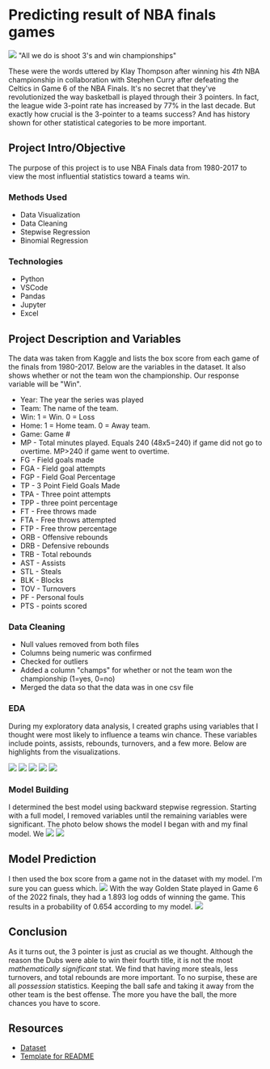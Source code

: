 
# Predicting result of NBA finals games 
![](https://staticg.sportskeeda.com/editor/2022/06/407f8-16554441902885-1920.jpg)
"All we do is shoot 3's and win championships"

These were the words uttered by Klay Thompson after winning his *4th* NBA championship in collaboration with Stephen Curry after defeating the Celtics in Game 6 of the NBA Finals. It's no secret that they've revolutionized the way basketball is played through their 3 pointers. In fact, the league wide 3-point rate has increased by 77% in the last decade. But exactly how crucial is the 3-pointer to a teams success? And has history shown for other statistical categories to be more important.

## Project Intro/Objective
The purpose of this project is to use NBA Finals data from 1980-2017 to view the most influential statistics toward a teams win. 

### Methods Used
* Data Visualization
* Data Cleaning
* Stepwise Regression
* Binomial Regression

### Technologies
* Python
* VSCode
* Pandas
* Jupyter
* Excel


## Project Description and Variables
The data was taken from Kaggle and lists the box score from each game of the finals from 1980-2017. Below are the variables in the dataset. It also shows whether or not the team won the championship. Our response variable will be "Win".
- Year: The year the series was played
- Team: The name of the team.
- Win: 1 = Win. 0 = Loss
- Home: 1 = Home team. 0 = Away team.
- Game: Game #
- MP - Total minutes played. Equals 240 (48x5=240) if game did not go to overtime. MP>240 if game went to overtime.
- FG - Field goals made
- FGA - Field goal attempts
- FGP - Field Goal Percentage
- TP - 3 Point Field Goals Made
- TPA - Three point attempts
- TPP - three point percentage
- FT - Free throws made
- FTA - Free throws attempted
- FTP - Free throw percentage
- ORB - Offensive rebounds
- DRB - Defensive rebounds
- TRB - Total rebounds
- AST - Assists
- STL - Steals
- BLK - Blocks
- TOV - Turnovers
- PF - Personal fouls
- PTS - points scored

### Data Cleaning
- Null values removed from both files
- Columns being numeric was confirmed
- Checked for outliers
- Added a column "champs" for whether or not the team won the championship (1=yes, 0=no)
- Merged the data so that the data was in one csv file


### EDA
During my exploratory data analysis, I created graphs using variables that I thought were most likely to influence a teams win chance. These variables include points, assists, rebounds, turnovers, and a few more. Below are highlights from the visualizations.

![](Images/4.png)
![](Images/3.png)
![](Images/2.png)
![](Images/1.png)
![](Images/5.png)

### Model Building
I determined the best model using backward stepwise regression. Starting with a full model, I removed variables until the remaining variables were significant. The photo below shows the model I began with and my final model. We
![](Images/6.png)
![](Images/7.png)

## Model Prediction
I then used the box score from a game not in the dataset with my model. I'm sure you can guess which.
![](https://fivethirtyeight.com/features/the-warriors-latest-title-might-be-their-most-surprising/)
With the way Golden State played in Game 6 of the 2022 finals, they had a 1.893 log odds of winning the game. This results in a probability of 0.654 according to my model. 
![](Images/8.png)

## Conclusion
As it turns out, the 3 pointer is just as crucial as we thought. Although the reason the Dubs were able to win their fourth title, it is not the most *mathematically significant* stat. We find that having more steals, less turnovers, and total rebounds are more important. To no surpise, these are all *possession* statistics. Keeping the ball safe and taking it away from the other team is the best offense. The more you have the ball, the more chances you have to score.

## Resources
* [Dataset](https://www.kaggle.com/datasets/daverosenman/nba-finals-team-stats)
* [Template for README](https://github.com/sfbrigade/data-science-wg/blob/master/dswg_project_resources/Project-README-template.md)
